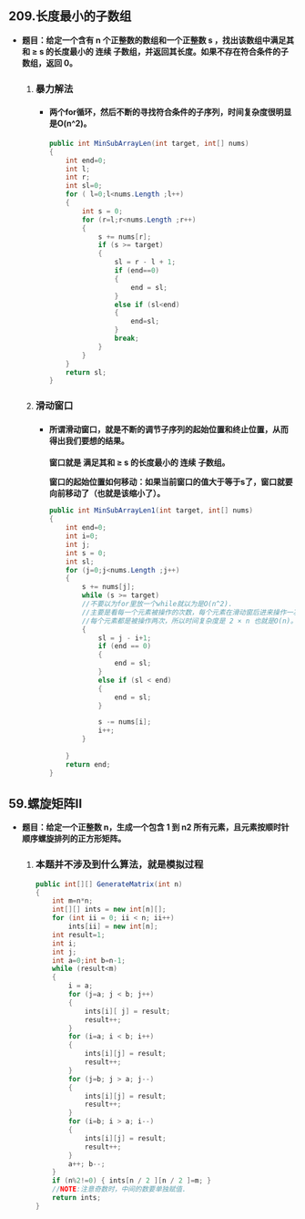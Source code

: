 ## 209.长度最小的子数组
  - **题目：给定一个含有 n 个正整数的数组和一个正整数 s ，找出该数组中满足其和 ≥ s 的长度最小的 连续 子数组，并返回其长度。如果不存在符合条件的子数组，返回 0。**
    1. ### 暴力解法
        - #### 两个for循环，然后不断的寻找符合条件的子序列，时间复杂度很明显是O(n^2)。
            ```csharp
            public int MinSubArrayLen(int target, int[] nums)
            {
                int end=0;
                int l;
                int r;
                int sl=0;
                for ( l=0;l<nums.Length ;l++) 
                {
                    int s = 0;
                    for (r=l;r<nums.Length ;r++) 
                    {
                        s += nums[r];
                        if (s >= target) 
                        {
                            sl = r - l + 1;
                            if (end==0) 
                            {
                                end = sl;
                            }
                            else if (sl<end) 
                            {
                                end=sl;
                            }
                            break;
                        }
                    }
                }
                return sl;
            }
            ```
    2. ### 滑动窗口
        - #### 所谓滑动窗口，就是不断的调节子序列的起始位置和终止位置，从而得出我们要想的结果。
            
            **窗口就是 满足其和 ≥ s 的长度最小的 连续 子数组。**
            
            **窗口的起始位置如何移动：如果当前窗口的值大于等于s了，窗口就要向前移动了（也就是该缩小了）。**
            ```csharp
            public int MinSubArrayLen1(int target, int[] nums) 
            {
                int end=0;
                int i=0;
                int j;
                int s = 0;
                int sl;
                for (j=0;j<nums.Length ;j++) 
                {
                    s += nums[j];
                    while (s >= target) 
                    //不要以为for里放一个while就以为是O(n^2).
                    //主要是看每一个元素被操作的次数，每个元素在滑动窗后进来操作一次，出去操作一次.
                    //每个元素都是被操作两次，所以时间复杂度是 2 × n 也就是O(n)。
                    {
                        sl = j - i+1;
                        if (end == 0)
                        {
                            end = sl;
                        }
                        else if (sl < end)
                        {
                            end = sl;
                        }

                        s -= nums[i];
                        i++;
                    }
                    
                }
                return end;
            }
            ```
## 59.螺旋矩阵II
- **题目：给定一个正整数 n，生成一个包含 1 到 n2 所有元素，且元素按顺时针顺序螺旋排列的正方形矩阵。**
    1. ### 本题并不涉及到什么算法，就是模拟过程
        ```csharp
        public int[][] GenerateMatrix(int n)
        {
            int m=n*n;
            int[][] ints = new int[n][];
            for (int ii = 0; ii < n; ii++)
                ints[ii] = new int[n];
            int result=1;
            int i;
            int j;
            int a=0;int b=n-1;
            while (result<m) 
            {
                i = a;  
                for (j=a; j < b; j++)
                {
                    ints[i][ j] = result;
                    result++;
                }
                for (i=a; i < b; i++)
                {
                    ints[i][j] = result;
                    result++;
                }
                for (j=b; j > a; j--)
                {
                    ints[i][j] = result;
                    result++;
                }
                for (i=b; i > a; i--)
                {
                    ints[i][j] = result;
                    result++;
                }
                a++; b--;
            }
            if (n%2!=0) { ints[n / 2 ][n / 2 ]=m; }
            //NOTE:注意奇数时，中间的数要单独赋值.
            return ints;
        }
        ```

